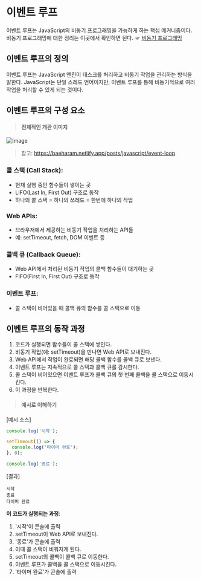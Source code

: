 # 이벤트 루프
이벤트 루프는 JavaScript의 비동기 프로그래밍을 가능하게 하는 핵심 메커니즘이다. <br>
비동기 프로그래밍에 대한 정리는 이곳에서 확인하면 된다. ☞ [비동기 프로그래밍]()

## 이벤트 루프의 정의
이벤트 루프는 JavaScript 엔진이 태스크를 처리하고 비동기 작업을 관리하는 방식을 말한다.
JavaScript는 단일 스레드 언어이지만, 이벤트 루프를 통해 비동기적으로 여러 작업을 처리할 수 있게 되는 것이다.

## 이벤트 루프의 구성 요소
> #### 전체적인 개관 이미지 <br>
![image](https://github.com/user-attachments/assets/6620ceab-8bef-4b53-be02-762626363efe)
> 참고: https://baeharam.netlify.app/posts/javascript/event-loop

### 콜 스택 (Call Stack):
+ 현재 실행 중인 함수들이 쌓이는 곳
+ LIFO(Last In, First Out) 구조로 동작
+ 하나의 콜 스택 = 하나의 쓰레드 = 한번에 하나의 작업

### Web APIs:
+ 브라우저에서 제공하는 비동기 작업을 처리하는 API들
+ 예: setTimeout, fetch, DOM 이벤트 등

### 콜백 큐 (Callback Queue):
+ Web API에서 처리된 비동기 작업의 콜백 함수들이 대기하는 곳
+ FIFO(First In, First Out) 구조로 동작

### 이벤트 루프:
+ 콜 스택이 비어있을 때 콜백 큐의 함수를 콜 스택으로 이동

## 이벤트 루프의 동작 과정
1. 코드가 실행되면 함수들이 콜 스택에 쌓인다.
2. 비동기 작업(예: setTimeout)을 만나면 Web API로 보내진다.
3. Web API에서 작업이 완료되면 해당 콜백 함수를 콜백 큐로 보낸다.
4. 이벤트 루프는 지속적으로 콜 스택과 콜백 큐를 감시한다.
5. 콜 스택이 비어있으면 이벤트 루프가 콜백 큐의 첫 번째 콜백을 콜 스택으로 이동시킨다.
6. 이 과정을 반복한다.

> #### 예시로 이해하기
[예시 소스]
```js
console.log('시작');

setTimeout(() => {
  console.log('타이머 완료');
}, 0);

console.log('종료');
```
[결과]
```
시작
종료
타이머 완료
```
**이 코드가 실행되는 과정**:
1. '시작'이 콘솔에 출력
2. setTimeout이 Web API로 보내진다.
3. '종료'가 콘솔에 출력
4. 이때 콜 스택이 비워지게 된다.
5. setTimeout의 콜백이 콜백 큐로 이동한다.
6. 이벤트 루프가 콜백을 콜 스택으로 이동시킨다.
7. '타이머 완료'가 콘솔에 출력
